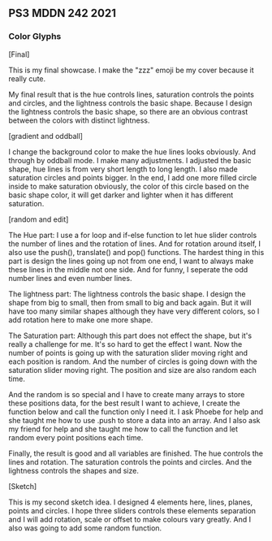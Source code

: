 ## PS3 MDDN 242 2021

### Color Glyphs

[Final]

This is my final showcase. I make the "zzz" emoji be my cover because it really cute.

My final result that is the hue controls lines, saturation controls the points and circles, and the lightness controls the basic shape. Because I design the lightness controls the basic shape, so there are an obvious contrast between the colors with distinct lightness.

[gradient and oddball]

I change the background color to make the hue lines looks obviously. And through by oddball mode. I make many adjustments. I adjusted the basic shape, hue lines is from very short length to long length. I also made saturation circles and points bigger. In the end, I add one more filled circle inside to make saturation obviously, the color of this circle based on the basic shape color, it will get darker and lighter when it has different saturation.

[random and edit]

The Hue part:
I use a for loop and if-else function to let hue slider controls the number of lines and the rotation of lines. And for rotation around itself, I also use the push(), translate() and pop() functions. The hardest thing in this part is design the lines going up not from one end, I want to always make these lines in the middle not one side. And for funny, I seperate the odd number lines and even number lines.

The lightness part:
The lightness controls the basic shape. I design the shape from big to small, then from small to big and back again. But it will have too many similar shapes although they have very different colors, so I add rotation here to make one more shape.

The Saturation part:
Although this part does not effect the shape, but it's really a challenge for me. It's so hard to get the effect I want. Now the number of points is going up with the saturation slider moving right and each position is random. And the number of circles is going down with the saturation slider moving right. The position and size are also random each time.

And the random is so special and I have to create many arrays to store these positions data, for the best result I want to achieve, I create the function below and call the function only I need it. I ask Phoebe for help and she taught me how to use .push to store a data into an array. And I also ask my friend for help and she taught me how to call the function and let random every point positions each time.

Finally, the result is good and all variables are finished. The hue controls the lines and rotation. The saturation controls the points and circles. And the lightness controls the shapes and size.

[Sketch]

This is my second sketch idea.
I designed 4 elements here, lines, planes, points and circles. I hope three sliders controls these elements separation and I will add rotation, scale or offset to make colours vary greatly.
And I also was going to add some random function.
